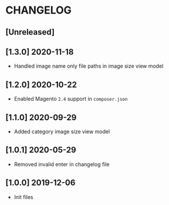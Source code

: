 # CHANGELOG

## [Unreleased]

## [1.3.0] 2020-11-18
* Handled image name only file paths in image size view model

## [1.2.0] 2020-10-22
* Enabled Magento `2.4` support in `composer.json`

## [1.1.0] 2020-09-29
* Added category image size view model

## [1.0.1] 2020-05-29
* Removed invalid enter in changelog file

## [1.0.0] 2019-12-06
* Init files
